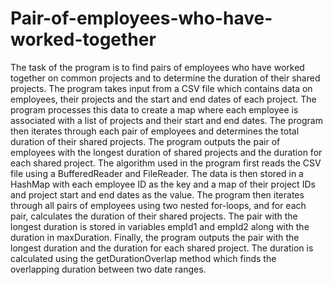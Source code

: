 # Pair-of-employees-who-have-worked-together
The task of the program is to find pairs of employees who have worked together on common projects and to determine the duration of their shared projects. The program takes input from a CSV file which contains data on employees, their projects and the start and end dates of each project. The program processes this data to create a map where each employee is associated with a list of projects and their start and end dates. The program then iterates through each pair of employees and determines the total duration of their shared projects. The program outputs the pair of employees with the longest duration of shared projects and the duration for each shared project.
The algorithm used in the program first reads the CSV file using a BufferedReader and FileReader. The data is then stored in a HashMap with each employee ID as the key and a map of their project IDs and project start and end dates as the value. The program then iterates through all pairs of employees using two nested for-loops, and for each pair, calculates the duration of their shared projects. The pair with the longest duration is stored in variables empId1 and empId2 along with the duration in maxDuration. Finally, the program outputs the pair with the longest duration and the duration for each shared project. The duration is calculated using the getDurationOverlap method which finds the overlapping duration between two date ranges.
